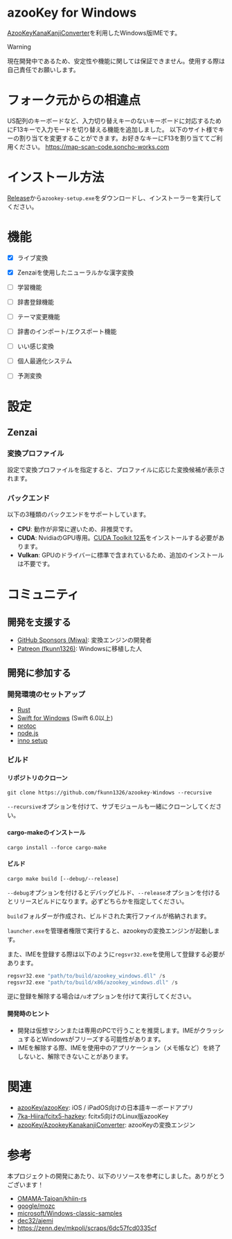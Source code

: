 # azooKey for Windows

[AzooKeyKanaKanjiConverter](https://github.com/azooKey/AzooKeyKanaKanjiConverter)を利用したWindows版IMEです。

> [!WARNING]
> 現在開発中であるため、安定性や機能に関しては保証できません。使用する際は自己責任でお願いします。

# フォーク元からの相違点
US配列のキーボードなど、入力切り替えキーのないキーボードに対応するためにF13キーで入力モードを切り替える機能を追加しました。
以下のサイト様でキーの割り当てを変更することができます。お好きなキーにF13を割り当ててご利用ください。
https://map-scan-code.soncho-works.com


# インストール方法
[Release](https://github.com/fkunn1326/azooKey-Windows/releases)から`azookey-setup.exe`をダウンロードし、インストーラーを実行してください。

# 機能

- [x] ライブ変換
- [x] Zenzaiを使用したニューラルかな漢字変換

- [ ] 学習機能
- [ ] 辞書登録機能
- [ ] テーマ変更機能
- [ ] 辞書のインポート/エクスポート機能
- [ ] いい感じ変換
- [ ] 個人最適化システム
- [ ] 予測変換

# 設定

## Zenzai

### 変換プロファイル
設定で変換プロファイルを指定すると、プロファイルに応じた変換候補が表示されます。

### バックエンド
以下の3種類のバックエンドをサポートしています。

- **CPU**: 動作が非常に遅いため、非推奨です。
- **CUDA**: NvidiaのGPU専用。[CUDA Toolkit 12系](https://developer.nvidia.com/cuda-downloads)をインストールする必要があります。
- **Vulkan**: GPUのドライバーに標準で含まれているため、追加のインストールは不要です。

# コミュニティ

## 開発を支援する
- [GitHub Sponsors (Miwa)](https://github.com/sponsors/ensan-hcl): 変換エンジンの開発者
- [Patreon (fkunn1326)](https://www.patreon.com/c/fkunn1326): Windowsに移植した人

## 開発に参加する

### 開発環境のセットアップ

- [Rust](https://www.rust-lang.org/tools/install)
- [Swift for Windows](https://www.swift.org/install/windows/) (Swift 6.0以上)
- [protoc](https://protobuf.dev/installation/) 
- [node.js](https://nodejs.org/en/download/)
- [inno setup](https://jrsoftware.org/isinfo.php)

### ビルド

#### リポジトリのクローン
```
git clone https://github.com/fkunn1326/azookey-Windows --recursive
```
`--recursive`オプションを付けて、サブモジュールも一緒にクローンしてください。

#### cargo-makeのインストール
```
cargo install --force cargo-make
```

#### ビルド
```
cargo make build [--debug/--release]
```
`--debug`オプションを付けるとデバッグビルド、`--release`オプションを付けるとリリースビルドになります。必ずどちらかを指定してください。

`build`フォルダーが作成され、ビルドされた実行ファイルが格納されます。

`launcher.exe`を管理者権限で実行すると、azookeyの変換エンジンが起動します。

また、IMEを登録する際は以下のように`regsvr32.exe`を使用して登録する必要があります。
```c
regsvr32.exe "path/to/build/azookey_windows.dll" /s
regsvr32.exe "path/to/build/x86/azookey_windows.dll" /s
```
逆に登録を解除する場合は`/u`オプションを付けて実行してください。

#### 開発時のヒント
- 開発は仮想マシンまたは専用のPCで行うことを推奨します。IMEがクラッシュするとWindowsがフリーズする可能性があります。
- IMEを解除する際、IMEを使用中のアプリケーション（メモ帳など）を終了しないと、解除できないことがあります。

# 関連

- [azooKey/azooKey](https://github.com/azooKey/azooKey): iOS / iPadOS向けの日本語キーボードアプリ
- [7ka-Hiira/fcitx5-hazkey](https://github.com/7ka-Hiira/fcitx5-hazkey): fcitx5向けのLinux版azooKey
- [azooKey/AzookeyKanakanjiConverter](https://github.com/azooKey/AzooKeyKanaKanjiConverter): azooKeyの変換エンジン

# 参考
本プロジェクトの開発にあたり、以下のリソースを参考にしました。ありがとうございます！
- [OMAMA-Taioan/khiin-rs](https://github.com/OMAMA-Taioan/khiin-rs/tree/master/windows)
- [google/mozc](https://github.com/google/mozc/tree/master/src/win32/tip)
- [microsoft/Windows-classic-samples](https://github.com/microsoft/Windows-classic-samples/tree/main/Samples/Win7Samples/winui/input/tsf/textservice)
- [dec32/ajemi](https://github.com/dec32/ajemi)
- https://zenn.dev/mkpoli/scraps/6dc57fcd0335cf
